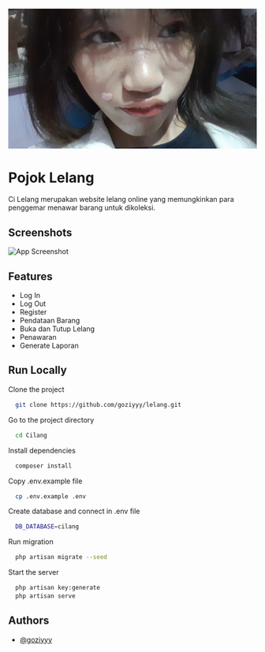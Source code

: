 ![Logo](public/img/brand-logo-new-3.JPG)

# Pojok Lelang

Ci Lelang merupakan website lelang online yang memungkinkan para penggemar menawar barang untuk dikoleksi.

## Screenshots

![App Screenshot](public/img/Landing%20Page.jpg)

## Features

- Log In
- Log Out
- Register
- Pendataan Barang
- Buka dan Tutup Lelang
- Penawaran
- Generate Laporan

## Run Locally

Clone the project

```bash
  git clone https://github.com/goziyyy/lelang.git
```

Go to the project directory

```bash
  cd Cilang
```

Install dependencies

```bash
  composer install
```

Copy .env.example file

```bash
  cp .env.example .env
```

Create database and connect in .env file

```bash
  DB_DATABASE=cilang
```

Run migration

```bash
  php artisan migrate --seed
```

Start the server

```bash
  php artisan key:generate
  php artisan serve
```

## Authors

- [@goziyyy](https://github.com/goziyyy)

